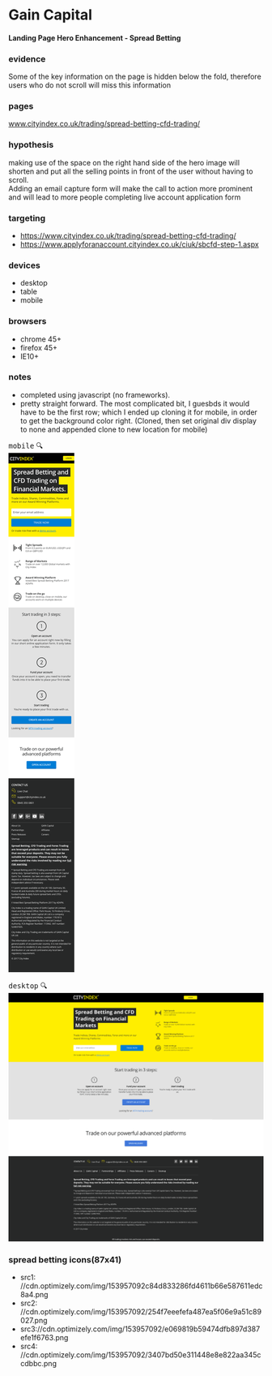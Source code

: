 #  Gain Capital
#### Landing Page Hero Enhancement - Spread Betting

### evidence
Some of the key information on the page is hidden below the fold, therefore users who do not scroll will miss this information

### pages
www.cityindex.co.uk/trading/spread-betting-cfd-trading/

### hypothesis
making use of the space on the right hand side of the hero image will shorten and put all the selling points in front of the user without having to scroll.  
Adding an email capture form will make the call to action more prominent and will lead to more people completing live account application form

### targeting
- https://www.cityindex.co.uk/trading/spread-betting-cfd-trading/
- https://www.applyforanaccount.cityindex.co.uk/ciuk/sbcfd-step-1.aspx

### devices
- desktop
- table
- mobile

### browsers
- chrome 45+
- firefox 45+
- IE10+


### notes
- completed using javascript (no frameworks).     
- pretty straight forward. The most complicated bit, I guesbds it would have to be the first row; which I ended up cloning it for mobile, in order to get the background color right. (Cloned, then set original div display to none and appended clone to new location for mobile)


<kbd>mobile</kbd>  :mag:            
 ![](/src/mobilev1.png)

<kbd>desktop</kbd> :mag:          
![](/src/desktopv1.png)




### spread betting icons(87x41)
- src1:  //cdn.optimizely.com/img/153957092c84d833286fd4611b66e587611edc8a4.png
- src2: //cdn.optimizely.com/img/153957092/254f7eeefefa487ea5f06e9a51c89027.png
- src3://cdn.optimizely.com/img/153957092/e069819b59474dfb897d387efe1f6763.png
- src4: //cdn.optimizely.com/img/153957092/3407bd50e311448e8e822aa345ccdbbc.png






